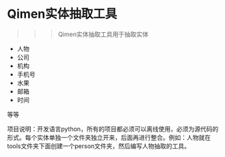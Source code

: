 # Qimen实体抽取工具
>>> Qimen实体抽取工具用于抽取实体

* 人物
* 公司
* 机构
* 手机号
* 水果
* 邮箱
* 时间

等等








项目说明：开发语言python，所有的项目都必须可以离线使用，必须为源代码的形式。每个实体单独一个文件夹独立开来，后面再进行整合。例如：人物就在tools文件夹下面创建一个person文件夹，然后编写人物抽取的工具。




